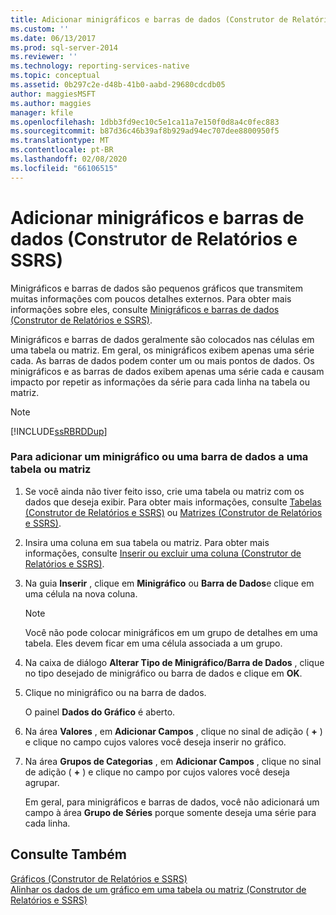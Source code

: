 ```yaml
---
title: Adicionar minigráficos e barras de dados (Construtor de Relatórios e SSRS) | Microsoft Docs
ms.custom: ''
ms.date: 06/13/2017
ms.prod: sql-server-2014
ms.reviewer: ''
ms.technology: reporting-services-native
ms.topic: conceptual
ms.assetid: 0b297c2e-d48b-41b0-aabd-29680cdcdb05
author: maggiesMSFT
ms.author: maggies
manager: kfile
ms.openlocfilehash: 1dbb3fd9ec10c5e1ca11a7e150f0d8a4c0fec883
ms.sourcegitcommit: b87d36c46b39af8b929ad94ec707dee8800950f5
ms.translationtype: MT
ms.contentlocale: pt-BR
ms.lasthandoff: 02/08/2020
ms.locfileid: "66106515"
---
```

# <a name="add-sparklines-and-data-bars-report-builder-and-ssrs"></a>Adicionar minigráficos e barras de dados (Construtor de Relatórios e SSRS)
  Minigráficos e barras de dados são pequenos gráficos que transmitem muitas informações com poucos detalhes externos. Para obter mais informações sobre eles, consulte [Minigráficos e barras de dados &#40;Construtor de Relatórios e SSRS&#41;](sparklines-and-data-bars-report-builder-and-ssrs.md).  
  
 Minigráficos e barras de dados geralmente são colocados nas células em uma tabela ou matriz. Em geral, os minigráficos exibem apenas uma série cada. As barras de dados podem conter um ou mais pontos de dados. Os minigráficos e as barras de dados exibem apenas uma série cada e causam impacto por repetir as informações da série para cada linha na tabela ou matriz.  
  
> [!NOTE]  
>  [!INCLUDE[ssRBRDDup](../../includes/ssrbrddup-md.md)]  
  
### <a name="to-add-a-sparkline-or-data-bar-to-a-table-or-matrix"></a>Para adicionar um minigráfico ou uma barra de dados a uma tabela ou matriz  
  
1.  Se você ainda não tiver feito isso, crie uma tabela ou matriz com os dados que deseja exibir. Para obter mais informações, consulte [Tabelas &#40;Construtor de Relatórios e SSRS&#41;](tables-report-builder-and-ssrs.md) ou [Matrizes &#40;Construtor de Relatórios e SSRS&#41;](create-a-matrix-report-builder-and-ssrs.md).  
  
2.  Insira uma coluna em sua tabela ou matriz. Para obter mais informações, consulte [Inserir ou excluir uma coluna &#40;Construtor de Relatórios e SSRS&#41;](insert-or-delete-a-column-report-builder-and-ssrs.md).  
  
3.  Na guia **Inserir** , clique em **Minigráfico** ou **Barra de Dados**e clique em uma célula na nova coluna.  
  
    > [!NOTE]  
    >  Você não pode colocar minigráficos em um grupo de detalhes em uma tabela. Eles devem ficar em uma célula associada a um grupo.  
  
4.  Na caixa de diálogo **Alterar Tipo de Minigráfico/Barra de Dados** , clique no tipo desejado de minigráfico ou barra de dados e clique em **OK**.  
  
5.  Clique no minigráfico ou na barra de dados.  
  
     O painel **Dados do Gráfico** é aberto.  
  
6.  Na área **Valores** , em **Adicionar Campos** , clique no sinal de adição ( **+** ) e clique no campo cujos valores você deseja inserir no gráfico.  
  
7.  Na área **Grupos de Categorias** , em **Adicionar Campos** , clique no sinal de adição ( **+** ) e clique no campo por cujos valores você deseja agrupar.  
  
     Em geral, para minigráficos e barras de dados, você não adicionará um campo à área **Grupo de Séries** porque somente deseja uma série para cada linha.  
  
## <a name="see-also"></a>Consulte Também  
 [Gráficos &#40;Construtor de Relatórios e SSRS&#41;](charts-report-builder-and-ssrs.md)   
 [Alinhar os dados de um gráfico em uma tabela ou matriz &#40;Construtor de Relatórios e SSRS&#41;](align-the-data-in-a-chart-in-a-table-or-matrix-report-builder-and-ssrs.md)  
  
  

